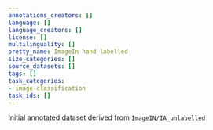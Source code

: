 ```yaml
---
annotations_creators: []
language: []
language_creators: []
license: []
multilinguality: []
pretty_name: ImageIn hand labelled
size_categories: []
source_datasets: []
tags: []
task_categories:
- image-classification
task_ids: []
---
```

Initial annotated dataset derived from `ImageIN/IA_unlabelled`